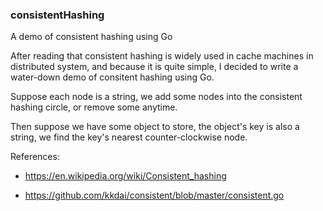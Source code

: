 ### consistentHashing

A demo of consistent hashing using Go

After reading that consistent hashing is widely used in cache machines in distributed system, and because it is quite simple,
I decided to write a water-down demo of consitent hashing using Go.

Suppose each node is a string, we add some nodes into the consistent hashing circle, or remove some anytime.

Then suppose we have some object to store, the object's key is also a string, we find the key's nearest counter-clockwise node.

References: 
*  https://en.wikipedia.org/wiki/Consistent_hashing
  
*  https://github.com/kkdai/consistent/blob/master/consistent.go
